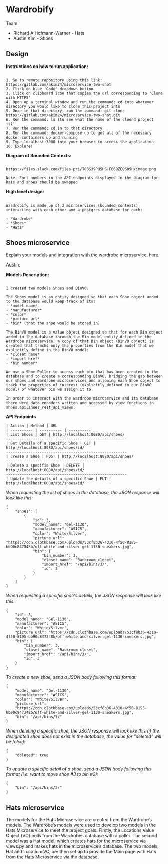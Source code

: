 # Wardrobify

Team:

* Richard A Hofmann-Warner - Hats
* Austin Kim - Shoes

## Design

**Instructions on how to run application:**

```

1. Go to remote repository using this link: https://gitlab.com/akim24/microservice-two-shot
2. Click on blue 'Code' dropdown button
3. Click on clipboard icon that copies the url corresponding to 'Clone with HTTPS'
4. Open up a terminal window and run the command: cd into whatever directory you would like to clone this project into
5. Once in that directory, run the command: git clone https://gitlab.com/akim24/microservice-two-shot.git
6. Run the command: ls (to see what the name of the cloend project is)'
7. Run the command: cd in to that directory
8. Run the command: docker-compose up to get all of the necessary docker containers up and running
9. Type localhost:3000 into your browser to access the application
10. Explore!

```

**Diagram of Bounded Contexts:**

```

https://files.slack.com/files-pri/T03S39PU5HS-F069ZEQS09H/image.png

Note: Port numbers in the API endpoints displayed in the diagram for hats and shoes should be swapped

```

**High level design:**

```

Wardrobify is made up of 3 microservices (bounded contexts) interacting with each other and a postgres database for each:

- *Wardrobe*
- *Shoes*
- *Hats*

```

## Shoes microservice

Explain your models and integration with the wardrobe
microservice, here.

Austin:

**Models Description:**

```

I created two models Shoes and BinVO.

The Shoes model is an entity designed so that each Shoe object added to the database would keep track of its:
- *model name*
- *manufacturer*
- *color*
- *picture url*
- *bin* (that the shoe would be stored in)

The BinVO model is a value object designed so that for each Bin object added to the database through the Bin model entity defined in the Wardrobe microservice, a copy of that Bin object (BinVO object) is created that tracks only the properties from the Bin model that we explicitly define in the BinVO model:
- *closet name*
- *import href*
- *bin number*

We use a Shoe Poller to access each bin that has been created in the database and to create a corresponding BinVO, bridging the gap between our shoes and wardrobe microservices and allowing each Shoe object to track the properties of interest (explicitly defined in our BinVO model) of whatever bin we assign it to.

In order to interact with the wardrobe microservice and its database there were data encoders written and accessed by view functions in shoes.api.shoes_rest_api_views.

```

**API Endpoints**

```
| Action | Method | URL
| ---------- | ---------- | ----------
| List Shoes | GET | http://localhost:8080/api/shoes/
------------------------------------------------------
| Get Details of a specific Shoe | GET | http://localhost:8080/api/shoes/id/
------------------------------------------------------
| Create a Shoe | POST | http://localhost:8080/api/shoes/
------------------------------------------------------
| Delete a specific Shoe | DELETE | http://localhost:8080/api/shoes/id/
------------------------------------------------------
| Update the details of a specific Shoe | PUT | http://localhost:8080/api/shoes/id/

```

*When requesting the list of shoes in the database, the JSON response will look like this:*
```
{
	"shoes": [
		{
			"id": 3,
			"model_name": "Gel-1130",
			"manufacturer": "ASICS",
			"color": "White/Silver",
			"picture_url": "https://cdn.clothbase.com/uploads/53cf8b36-4310-4f50-8195-bb90c847348b/off-white-and-silver-gel-1130-sneakers.jpg",
			"bin": {
				"bin_number": 3,
				"closet_name": "Backroom closet",
				"import_href": "/api/bins/3/",
				"id": 3
			}
		}
	]
}

```

*When requesting a specific shoe's details, the JSON response will look like this:*
```
{
	"id": 3,
	"model_name": "Gel-1130",
	"manufacturer": "ASICS",
	"color": "White/Silver",
	"picture_url": "https://cdn.clothbase.com/uploads/53cf8b36-4310-4f50-8195-bb90c847348b/off-white-and-silver-gel-1130-sneakers.jpg",
	"bin": {
		"bin_number": 3,
		"closet_name": "Backroom closet",
		"import_href": "/api/bins/3/",
		"id": 3
	}
}

```

*To create a new shoe, send a JSON body following this format:*
```
{
	"model_name": "Gel-1130",
	"manufacturer": "ASICS",
	"color": "White/Silver",
	"picture_url":
	"https://cdn.clothbase.com/uploads/53cf8b36-4310-4f50-8195-bb90c847348b/off-white-and-silver-gel-1130-sneakers.jpg",
	"bin": "/api/bins/3/"
}

```
*When deleting a specific shoe, the JSON response will look like this (if the designated shoe does not exist in the database, the value for "deleted" will be false):*
```
{
	"deleted": true
}

```

*To update a specific detail of a shoe, send a JSON body following this format (i.e. want to move shoe #3 to bin #2):*
```
{
	"bin": "/api/bins/2/"
}

```

## Hats microservice

The models for the Hats Microservice are created from the Wardrobe’s models. The Wardrobe’s models were used to develop two models in the Hats Microservice to meet the project goals. Firstly, the Locations Value Object (VO) pulls from the Wardrobes database with a poller. The second model was a Hat model, which creates hats for the microservice via views.py and makes hats in the microservice’s database. The two models, Hat and LocationsVO, are then set up to provide the Main page with Hats from the Hats Microservice via the database.
